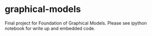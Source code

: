 # graphical-models
Final project for Foundation of Graphical Models. Please see ipython notebook for write up and embedded code. 
